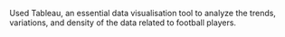 Used Tableau, an essential data visualisation tool to analyze the trends, variations, and 
density of the data related to football players.

